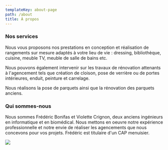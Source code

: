 ```yaml
---
templateKey: about-page
path: /about
title: À propos
---
```

### Nos services

Nous vous proposons nos prestations en conception et réalisation de rangements sur mesure adaptés à votre lieu de vie : dressing, bibliothèque, cuisine, meuble TV, meuble de salle de bains etc.

Nous pouvons également intervenir sur les travaux de rénovation attenants à l'agencement tels que création de cloison, pose de verrière ou de portes intérieures, enduit, peinture et carrelage.

Nous réalisons la pose de parquets ainsi que la rénovation des parquets anciens.

### Qui sommes-nous

Nous sommes Frédéric Bonifas et Violette Crignon, deux anciens ingénieurs en informatique et en biomédical. Nous mettons en oeuvre notre expérience professionnelle et notre envie de réaliser les agencements que nous concevons pour vos projets. Frédéric est titulaire d'un CAP menuisier.

![](/img/fredetvio_about.jpg)
